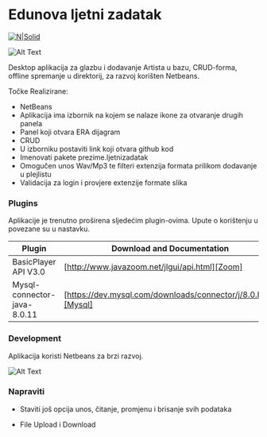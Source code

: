 # Edunova ljetni zadatak 

[![N|Solid](https://ph-files.imgix.net/db1cb833-705d-4016-bb24-90ae15f4b4bd?auto=format&auto=compress&codec=mozjpeg&cs=strip&w=100&h=100&fit=crop)](https://ph-files.imgix.net/db1cb833-705d-4016-bb24-90ae15f4b4bd?auto=format&auto=compress&codec=mozjpeg&cs=strip&w=100&h=100&fit=crop)

![Alt Text](https://media.giphy.com/media/58FXRZRRg5VEbcrElW/giphy.gif)

Desktop aplikacija za glazbu i dodavanje Artista u bazu, CRUD-forma, offline spremanje u direktorij, za razvoj korišten Netbeans.

Točke Realizirane:

  - NetBeans
  - Aplikacija ima izbornik na kojem se nalaze ikone za otvaranje drugih panela
  - Panel koji otvara ERA dijagram
  - CRUD
  - U izborniku postaviti link koji otvara github kod
  - Imenovati pakete prezime.ljetnizadatak
  - Omogučen unos Wav/Mp3 te filteri extenzija formata prilikom dodavanje u plejlistu
  - Validacija za login i provjere extenzije formate slika

### Plugins

Aplikacije je trenutno proširena sljedećim plugin-ovima. Upute o korištenju u povezane su u nastavku.



| Plugin | Download and Documentation |
| ------ | ------ |
| BasicPlayer API V3.0  | [http://www.javazoom.net/jlgui/api.html][Zoom] |
| Mysql-connector-java-8.0.11  | [https://dev.mysql.com/downloads/connector/j/8.0.html][Mysql] |



### Development

Aplikacija koristi Netbeans za brzi razvoj.

![Alt Text](https://media.giphy.com/media/1rL6zmviXxHkaGjQ9s/giphy.gif)



### Napraviti

 - Staviti još opcija unos, čitanje, promjenu i brisanje svih podataka
 - File Upload i Download


   [Zoom]: <http://www.javazoom.net/jlgui/api.html>
   [Mysql]: <https://dev.mysql.com/downloads/connector/j/8.0.html>
  
